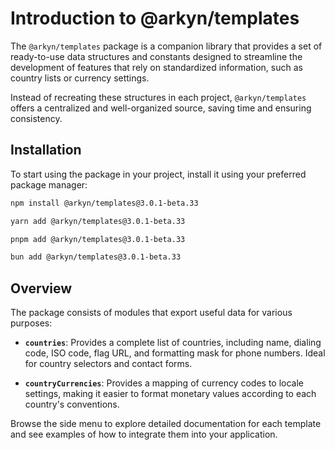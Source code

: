 # Introduction to @arkyn/templates

The `@arkyn/templates` package is a companion library that provides a set of ready-to-use data structures and constants designed to streamline the development of features that rely on standardized information, such as country lists or currency settings.

Instead of recreating these structures in each project, `@arkyn/templates` offers a centralized and well-organized source, saving time and ensuring consistency.

## Installation

To start using the package in your project, install it using your preferred package manager:

```bash
npm install @arkyn/templates@3.0.1-beta.33
```

```bash
yarn add @arkyn/templates@3.0.1-beta.33
```

```bash
pnpm add @arkyn/templates@3.0.1-beta.33
```

```bash
bun add @arkyn/templates@3.0.1-beta.33
```

## Overview

The package consists of modules that export useful data for various purposes:

- **`countries`**: Provides a complete list of countries, including name, dialing code, ISO code, flag URL, and formatting mask for phone numbers. Ideal for country selectors and contact forms.

- **`countryCurrencies`**: Provides a mapping of currency codes to locale settings, making it easier to format monetary values ​​according to each country's conventions.

Browse the side menu to explore detailed documentation for each template and see examples of how to integrate them into your application.
